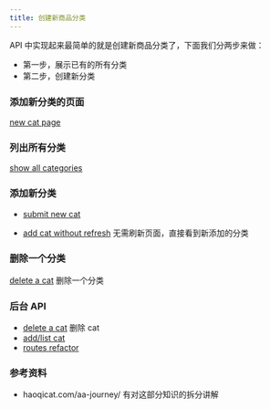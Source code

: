 ```yaml
---
title: 创建新商品分类
---
```


API 中实现起来最简单的就是创建新商品分类了，下面我们分两步来做：

- 第一步，展示已有的所有分类
- 第二步，创建新分类

### 添加新分类的页面

[new cat page](https://github.com/happypeter/tiger/commit/64f54eeee5f5f50810ab7e300938e8730914ed7a)

### 列出所有分类

[show all categories](https://github.com/happypeter/tiger/commit/7c180fde67ab900612e0d921f4d7d034648e33d5)

### 添加新分类

- [submit new cat](https://github.com/happypeter/tiger/commit/1d7b56dcf6c48760c492b8f3a5fa24a6c3acb5f5)

- [add cat without refresh](https://github.com/happypeter/tiger/commit/feddad22cf38dc5fe9aa25c80e1fe70330d53ec8) 无需刷新页面，直接看到新添加的分类

### 删除一个分类

[delete a cat](https://github.com/happypeter/tiger/commit/2fc57db3a79fb75b08f15d299b4a0bb51f948a09) 删除一个分类


### 后台 API

- [delete a cat](https://github.com/happypeter/tiger-api/commit/8b36334fd52fb6f8b8fa58388282f6de492db42a) 删除 cat
- [add/list cat](https://github.com/happypeter/tiger-api/commit/1883a04946ceb3955ba0ee9fe5ac64886fa7bab7)
- [routes refactor](https://github.com/happypeter/tiger-api/commit/aeea191cc8ce31ed7317e3b2c2ba79b1b691a60d)


### 参考资料

- haoqicat.com/aa-journey/ 有对这部分知识的拆分讲解
